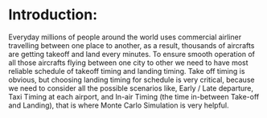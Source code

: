 # Introduction:
Everyday millions of people around the world uses commercial airliner travelling between one place to another, as a result, thousands of aircrafts are getting takeoff and land every minutes. To ensure smooth operation of all those aircrafts flying between one city to other we need to have most reliable schedule of takeoff timing and landing timing. Take off timing is obvious, but choosing landing timing for schedule is very critical, because we need to consider all the possible scenarios like, Early / Late departure, Taxi Timing at each airport, and In-air Timing (the time in-between Take-off and Landing), that is where Monte Carlo Simulation is very helpful.